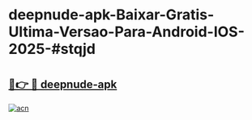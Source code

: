 # deepnude-apk-Baixar-Gratis-Ultima-Versao-Para-Android-IOS-2025-#stqjd

# <h2><a href="https://ainizakaria.my?title=deepnude-apk&ref=25M">🔗👉 🔴 deepnude-apk</a></h2>

[![acn](https://github.com/user-attachments/assets/0f9c940e-d8b0-45ae-aac7-cd30a18b3e1c)](https://ainizakaria.my?title=deepnude-apk&ref=25M)

